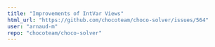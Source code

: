 ```yaml
---
title: "Improvements of IntVar Views"
html_url: "https://github.com/chocoteam/choco-solver/issues/564"
user: "arnaud-m"
repo: "chocoteam/choco-solver"
---
```


